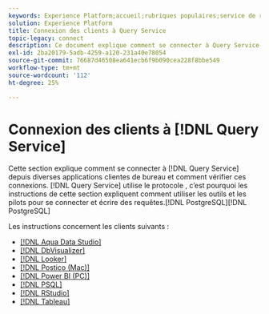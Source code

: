 ```yaml
---
keywords: Experience Platform;accueil;rubriques populaires;service de requête;service de requête;connexion;connexion au service de requête;aqua data studio;Aqua Data Studio;Looker;observateur;Postico;Power BI;power bi;psql;studio;PSQL;RStudio;Tableau;tableau;tableau
solution: Experience Platform
title: Connexion des clients à Query Service
topic-legacy: connect
description: Ce document explique comment se connecter à Query Service à partir de diverses applications clientes de bureau et comment vérifier ces connexions.
exl-id: 2ba20179-5adb-4259-a120-231a40e78054
source-git-commit: 76687d46508ea641ecb6f9b090cea228f8bbe549
workflow-type: tm+mt
source-wordcount: '112'
ht-degree: 25%

---
```


# Connexion des clients à [!DNL Query Service]

Cette section explique comment se connecter à [!DNL Query Service] depuis diverses applications clientes de bureau et comment vérifier ces connexions. [!DNL Query Service] utilise le protocole , c’est pourquoi les instructions de cette section expliquent comment utiliser les outils et les pilots pour se connecter et écrire des requêtes.[!DNL PostgreSQL][!DNL PostgreSQL]

Les instructions concernent les clients suivants :

- [[!DNL Aqua Data Studio]](./aqua-data-studio.md)
- [[!DNL DbVisualizer]](./dbvisulaizer.md)
- [[!DNL Looker]](./looker.md)
- [[!DNL Postico (Mac)]](./postico.md)
- [[!DNL Power BI (PC)]](./power-bi.md)
- [[!DNL PSQL]](./psql.md)
- [[!DNL RStudio]](./rstudio.md)
- [[!DNL Tableau]](./tableau.md)
